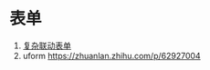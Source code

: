 # 表单

1. [复杂联动表单](https://zhuanlan.zhihu.com/p/95593315)
1. uform https://zhuanlan.zhihu.com/p/62927004
